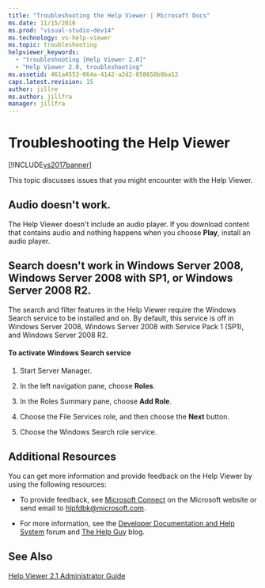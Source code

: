 ```yaml
---
title: "Troubleshooting the Help Viewer | Microsoft Docs"
ms.date: 11/15/2016
ms.prod: "visual-studio-dev14"
ms.technology: vs-help-viewer
ms.topic: troubleshooting
helpviewer_keywords:
  - "troubleshooting [Help Viewer 2.0]"
  - "Help Viewer 2.0, troubleshooting"
ms.assetid: 461a4553-064a-4142-a2d2-058658b9ba12
caps.latest.revision: 15
author: jillre
ms.author: jillfra
manager: jillfra
---
```

# Troubleshooting the Help Viewer
[!INCLUDE[vs2017banner](../includes/vs2017banner.md)]

This topic discusses issues that you might encounter with the Help Viewer.

## Audio doesn't work.
 The Help Viewer doesn't include an audio player. If you download content that contains audio and nothing happens when you choose **Play**, install an audio player.

## Search doesn't work in Windows Server 2008, Windows Server 2008 with SP1, or Windows Server 2008 R2.
 The search and filter features in the Help Viewer require the Windows Search service to be installed and on. By default, this service is off in Windows Server 2008, Windows Server 2008 with Service Pack 1 (SP1), and Windows Server 2008 R2.

#### To activate Windows Search service

1. Start Server Manager.

2. In the left navigation pane, choose **Roles**.

3. In the Roles Summary pane, choose **Add Role**.

4. Choose the File Services role, and then choose the **Next** button.

5. Choose the Windows Search role service.

## Additional Resources
 You can get more information and provide feedback on the Help Viewer by using the following resources:

- To provide feedback, see [Microsoft Connect](https://connect.microsoft.com/) on the Microsoft website or send email to [hlpfdbk@microsoft.com](mailto:hlpfdbk@microsoft.com).

- For more information, see the [Developer Documentation and Help System](https://social.msdn.microsoft.com/Forums/en-US/devdocs/threads) forum and [The Help Guy](https://blogs.msdn.com/b/thehelpguy/) blog.

## See Also
 [Help Viewer 2.1 Administrator Guide](https://msdn.microsoft.com/library/hh492077(VS.110).aspx)
